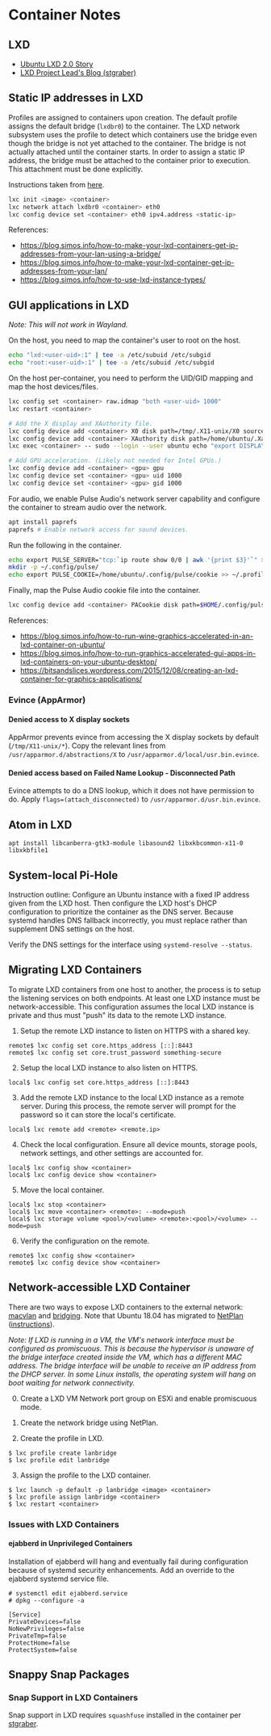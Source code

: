 # Container Notes

## LXD

* [Ubuntu LXD 2.0 Story](https://insights.ubuntu.com/2016/03/14/the-lxd-2-0-story-prologue/)
* [LXD Project Lead's Blog (stgraber)](https://stgraber.org/)

## Static IP addresses in LXD

Profiles are assigned to containers upon creation. The default profile assigns the default bridge (`lxdbr0`) to the
container. The LXD network subsystem uses the profile to detect which containers use the bridge even though the bridge
is not yet attached to the container. The bridge is not actually attached until the container starts. In order to
assign a static IP address, the bridge must be attached to the container prior to execution. This attachment must be
done explicitly.

Instructions taken from [here](https://discuss.linuxcontainers.org/t/lxd-host-with-arch-linux-cant-set-static-ip-to-containers-via-dnsmasq/1197/8).

```bash
lxc init <image> <container>
lxc network attach lxdbr0 <container> eth0
lxc config device set <container> eth0 ipv4.address <static-ip>
```

References:
* https://blog.simos.info/how-to-make-your-lxd-containers-get-ip-addresses-from-your-lan-using-a-bridge/
* https://blog.simos.info/how-to-make-your-lxd-container-get-ip-addresses-from-your-lan/
* https://blog.simos.info/how-to-use-lxd-instance-types/

## GUI applications in LXD

*Note: This will not work in Wayland.*

On the host, you need to map the container's user to root on the host.

```bash
echo "lxd:<user-uid>:1" | tee -a /etc/subuid /etc/subgid
echo "root:<user-uid>:1" | tee -a /etc/subuid /etc/subgid
```

On the host per-container, you need to perform the UID/GID mapping and map the host devices/files.

```bash
lxc config set <container> raw.idmap "both <user-uid> 1000"
lxc restart <container>

# Add the X display and XAuthority file.
lxc config device add <container> X0 disk path=/tmp/.X11-unix/X0 source=/tmp/.X11-unix/X0
lxc config device add <container> XAuthority disk path=/home/ubuntu/.Xauthority source=${XAUTHORITY}
lxc exec <container> -- sudo --login --user ubuntu echo "export DISPLAY=:0" >> ~/.profile

# Add GPU acceleration. (Likely not needed for Intel GPUs.)
lxc config device add <container> <gpu> gpu
lxc config device set <container> <gpu> uid 1000
lxc config device set <container> <gpu> gid 1000
```

For audio, we enable Pulse Audio's network server capability and configure the container to stream audio over the network.

```bash
apt install paprefs
paprefs # Enable network access for sound devices.
```

Run the following in the container.

```bash
echo export PULSE_SERVER="tcp:`ip route show 0/0 | awk '{print $3}'`" >> ~/.profile
mkdir -p ~/.config/pulse/
echo export PULSE_COOKIE=/home/ubuntu/.config/pulse/cookie >> ~/.profile
```

Finally, map the Pulse Audio cookie file into the container.

```bash
lxc config device add <container> PACookie disk path=$HOME/.config/pulse/cookie source=/home/ubuntu/.config/pulse/cookie
```

References:
* https://blog.simos.info/how-to-run-wine-graphics-accelerated-in-an-lxd-container-on-ubuntu/
* https://blog.simos.info/how-to-run-graphics-accelerated-gui-apps-in-lxd-containers-on-your-ubuntu-desktop/
* https://bitsandslices.wordpress.com/2015/12/08/creating-an-lxd-container-for-graphics-applications/

### Evince (AppArmor)

#### Denied access to X display sockets
AppArmor prevents evince from accessing the X display sockets by default (`/tmp/X11-unix/*`).
Copy the relevant lines from `/usr/apparmor.d/abstractions/X` to `/usr/apparmor.d/local/usr.bin.evince`.

#### Denied access based on Failed Name Lookup - Disconnected Path
Evince attempts to do a DNS lookup, which it does not have permission to do. Apply
`flags=(attach_disconnected)` to `/usr/apparmor.d/usr.bin.evince`.

## Atom in LXD
```shell
apt install libcanberra-gtk3-module libasound2 libxkbcommon-x11-0 libxkbfile1
```

## System-local Pi-Hole

Instruction outline: Configure an Ubuntu instance with a fixed IP address given from the LXD host. Then configure the LXD host's DHCP configuration to prioritize the container as the DNS server. Because systemd handles DNS fallback incorrectly, you must replace rather than supplement DNS settings on the host.

Verify the DNS settings for the interface using `systemd-resolve --status`.

## Migrating LXD Containers

To migrate LXD containers from one host to another, the process is to setup the listening services on both endpoints. At least one LXD instance must be network-accessible. This configuration assumes the local LXD instance is private and thus must "push" its data to the remote LXD instance.

1. Setup the remote LXD instance to listen on HTTPS with a shared key.

```shell
remote$ lxc config set core.https_address [::]:8443
remote$ lxc config set core.trust_password something-secure
```

2. Setup the local LXD instance to also listen on HTTPS.

```shell
local$ lxc config set core.https_address [::]:8443
```

3. Add the remote LXD instance to the local LXD instance as a remote server. During this process, the remote server will prompt for the password so it can store the local's certificate.

```shell
local$ lxc remote add <remote> <remote.ip>
```

4. Check the local configuration. Ensure all device mounts, storage pools, network settings, and other settings are accounted for.

```shell
local$ lxc config show <container>
local$ lxc config device show <container>
```

5. Move the local container.

```shell
local$ lxc stop <container>
local$ lxc move <container> <remote>: --mode=push
local$ lxc storage volume <pool>/<volume> <remote>:<pool>/<volume> --mode=push
```

6. Verify the configuration on the remote.

```shell
remote$ lxc config show <container>
remote$ lxc config device show <container>
```

## Network-accessible LXD Container

There are two ways to expose LXD containers to the external network: [macvlan](https://blog.simos.info/how-to-make-your-lxd-container-get-ip-addresses-from-your-lan/) and [bridging](https://blog.simos.info/how-to-make-your-lxd-containers-get-ip-addresses-from-your-lan-using-a-bridge/). Note that Ubuntu 18.04 has migrated to [NetPlan](https://netplan.io) ([instructions](https://openschoolsolutions.org/set-up-network-bridge-lxd/)).

*Note: If LXD is running in a VM, the VM's network interface must be configured as promiscuous. This is because the hypervisor is unaware of the bridge interface created inside the VM, which has a different MAC address. The bridge interface will be unable to receive an IP address from the DHCP server. In some Linux installs, the operating system will hang on boot waiting for network connectivity.*

0. Create a LXD VM Network port group on ESXi and enable promiscuous mode.

1. Create the network bridge using NetPlan.

2. Create the profile in LXD.

```shell
$ lxc profile create lanbridge
$ lxc profile edit lanbridge
```

3. Assign the profile to the LXD container.

```shell
$ lxc launch -p default -p lanbridge <image> <container>
$ lxc profile assign lanbridge <container>
$ lxc restart <container>
```

### Issues with LXD Containers

#### ejabberd in Unprivileged Containers

Installation of ejabberd will hang and eventually fail during configuration because of systemd security enhancements. Add an override to the ejabberd systemd service file.

```shell
# systemctl edit ejabberd.service
# dpkg --configure -a
```

```dosini
[Service]
PrivateDevices=false
NoNewPrivileges=false
PrivateTmp=false
ProtectHome=false
ProtectSystem=false
```

## Snappy Snap Packages

### Snap Support in LXD Containers

Snap support in LXD requires `squashfuse` installed in the container per
[stgraber](https://stgraber.org/2016/12/07/running-snaps-in-lxd-containers/).
